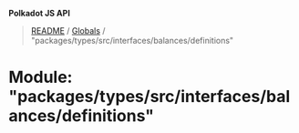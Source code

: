 **Polkadot JS API**

> [README](../README.md) / [Globals](../globals.md) / "packages/types/src/interfaces/balances/definitions"

# Module: "packages/types/src/interfaces/balances/definitions"
